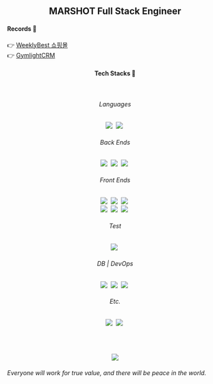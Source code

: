 <h2 align="center"> MARSHOT Full Stack Engineer </h2>

<h4>Records 💾</h4>
<div>
  <span>👉</span>
  <a href="https://web-weeklybest-frontend-jvvy2blmeag4p5.sel5.cloudtype.app">WeeklyBest 쇼핑몰</a>
  <br>
  <span>👉</span>
  <a href="https://web-gymlight-frontend-cgw1f2almhbnknl.sel5.cloudtype.app">GymlightCRM</a>
</div>

<h4 align="center">Tech Stacks 🚀</h4>

<br>

<div align="center">
  <div>
    <h6>Languages</h6>
    <img src="https://img.shields.io/badge/JavaScript-333?style=flat-square&logo=JavaScript&logoColor=F7DF1E&labelColor=323330">&nbsp;
    <img src="https://img.shields.io/badge/TypeScript-333?style=flat-square&logo=typescript&logoColor=007ACC&labelColor=white">&nbsp;
  </div>
  <div>
    <h6>Back Ends</h6>
    <img src="https://img.shields.io/badge/Node.js-333?style=flat-square&logo=node.js&logoColor=white&labelColor=339933">&nbsp;
    <img src="https://img.shields.io/badge/Nest_JS-333?style=flat-square&logo=nestjs&logoColor=white&labelColor=E0234E">&nbsp;
    <img src="https://img.shields.io/badge/Passport-333?style=flat-square&logo=Passport&logoColor=34E27A&labelColor=white">&nbsp;
  </div>
  <div>
    <h6>Front Ends</h6>
    <img src="https://img.shields.io/badge/React-333?style=flat-square&logo=React&logoColor=black&labelColor=61DAFB">&nbsp;
    <img src="https://img.shields.io/badge/Redux-333?style=flat-square&logo=Redux&logoColor=white&labelColor=764ABC">&nbsp;
    <img src="https://img.shields.io/badge/Webpack-333?style=flat-square&logo=Webpack&logoColor=8DD6F9&labelColor=2C373E">&nbsp;
  </div>
  <div>
    <img src="https://img.shields.io/badge/React Query-333?style=flat-square&logo=ReactQuery&logoColor=white&labelColor=FF4154">&nbsp;
    <img src="https://img.shields.io/badge/Styled Components-333?style=flat-square&logo=StyledComponents&logoColor=white&labelColor=DB7093">&nbsp;
    <img src="https://img.shields.io/badge/Sass-333?style=flat-square&logo=Sass&logoColor=white&labelColor=CC6699">&nbsp;
  </div>
  <div>
    <h6>Test</h6>
    <img src="https://img.shields.io/badge/Jest-333?style=flat-square&logo=Jest&logoColor=white&labelColor=C21325">&nbsp;
  </div>
  <div>
    <h6>DB | DevOps</h6>
    <img src="https://img.shields.io/badge/MySQL-333?style=flat-square&logo=MySQL&logoColor=white&labelColor=4479A1">&nbsp;
    <img src="https://img.shields.io/badge/Docker-333?style=flat-square&logo=Docker&logoColor=white&labelColor=2496ED">&nbsp;
    <img src="https://img.shields.io/badge/Git-333?style=flat-square&logo=git&logoColor=E84D31&labelColor=white">&nbsp;
  </div>
  <div>
    <h6>Etc.</h6>
    <img src="https://img.shields.io/badge/Swagger-333?style=flat-square&logo=Swagger&logoColor=85EA2D&labelColor=282828">&nbsp;
    <img src="https://img.shields.io/badge/Notion-333?style=flat-square&logo=Notion&logoColor=black&labelColor=white">&nbsp;
  </div>
</div>

<br><br>

<div align="center">
  <img src="https://github-readme-stats.vercel.app/api/top-langs/?username=marshot9420&layout=compact&theme=dark" />
</div>

<blockquaote>
<h6>Everyone will work for true value, and there will be peace in the world.</h6>
